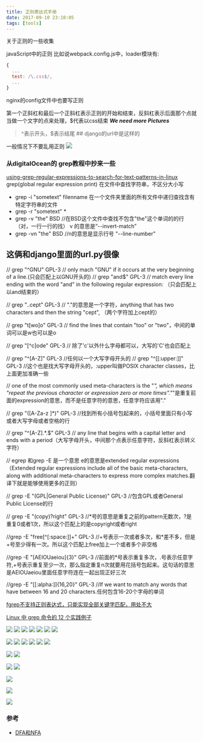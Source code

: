 ```yaml
---
title: 正则表达式手册
date: 2017-09-10 23:10:05
tags: [tools]
---
```


关于正则的一些收集


<!--more-->


javaScript中的正则
比如说webpack.config.js中，loader模块有:
```js
{
  ...
  test: /\.css$/,
  ...
}
```

nginx的config文件中也要写正则




第一个正斜杠和最后一个正斜杠表示正则的开始和结束，反斜杠表示后面那个点就当做一个文字的点来处理，$代表以css结束
***We need more Pictures***

> ^表示开头，$表示结尾 ## django的url中是这样的

一般情况下不要乱用正则
![](https://www.haldir66.ga/static/imgs/bee-getting-the-pollen-wallpaper-538358eb5d5a3.jpg)


### 从digitalOcean的 grep教程中抄来一些
[using-grep-regular-expressions-to-search-for-text-patterns-in-linux](https://www.digitalocean.com/community/tutorials/using-grep-regular-expressions-to-search-for-text-patterns-in-linux)
grep(global regular expression print)
在文件中查找字符串，不区分大小写
- grep -i "sometext" filenname
在一个文件夹里面的所有文件中递归查找含有特定字符串的文件
- grep -r "sometext" *
- grep -v "the" BSD //在BSD这个文件中查找不包含"the"这个单词的的行（对，一行一行的找） v 的意思是“--invert-match”
- grep -vn "the" BSD //n的意思是显示行号  "--line-number" 

## 这俩和django里面的url.py很像
// grep "^GNU" GPL-3 // only mach "GNU" if it occurs at the very beginning of a line.(只会匹配上以GNU开头的)
// grep "and$" GPL-3 // match every line ending with the word "and" in the following regular expression: （只会匹配上以and结束的）

// grep "..cept" GPL-3 // "."的意思是一个字符，anything that has two characters and then the string "cept", （两个字符加上cept的）

// grep "t[wo]o" GPL-3 //  find the lines that contain "too" or "two"，中间的单词可以是w也可以是o

// grep "[^c]ode" GPL-3 // 除了'c'以外什么字母都可以，大写的'C'也会匹配上

// grep "^[A-Z]" GPL-3 //任何以一个大写字母开头的
// grep "^[[:upper:]]" GPL-3 //这个也是找大写字母开头的，:upper叫做POSIX character classes，比上面更加准确一些

// one of the most commonly used meta-characters is the "*", which means "repeat the previous character or expression zero or more times"."*"是重复前面的expression的意思，而不是任意字符的意思，任意字符应该用"."

// grep "([A-Za-z ]*)" GPL-3 //找到所有小括号包起来的，小括号里面只有小写或者大写字母或者空格的行

// grep "^[A-Z].*\.$" GPL-3 // any line that begins with a capital letter and ends with a period（大写字母开头，中间那个点表示任意字符，反斜杠表示转义字符）

// egrep 和grep -E 是一个意思
e的意思是extended regular expressions（Extended regular expressions include all of the basic meta-characters, along with additional meta-characters to express more complex matches.翻译下就是能够使用更多的正则）

// grep -E "(GPL|General Public License)" GPL-3 //包含GPL或者General Public License的行

// grep -E "(copy)?right" GPL-3 //*号的意思是重复之前的pattern无数次，?是重复0或者1次，所以这个匹配上的是copyright或者right

//grep -E "free[^[:space:]]+" GPL-3 //+号表示一次或者多次，和*差不多，但是+号至少得有一次。所以这个匹配上free加上一个或者多个非空格

//grep -E "[AEIOUaeiou]{3}" GPL-3  //前面的*号表示重复多次，.号表示任意字符,+号表示重复至少一次，那么指定重复n次就要用花括号包起来。这句话的意思是AEIOUaeiou里面任意字符连在一起出现正好三次

//grep -E "[[:alpha:]]{16,20}" GPL-3 //If we want to match any words that have between 16 and 20 characters.任何包含16-20个字母的单词


[fgrep不支持正则表达式，只能实现全部关键字匹配，用处不大](http://www.178linux.com/7040)


[Linux 中 grep 命令的 12 个实践例子](http://blog.jobbole.com/112580/)


![](https://www.haldir66.ga/static/imgs/scenery151110067848.jpg)
![](https://www.haldir66.ga/static/imgs/scenery1511100718415.jpg)
![](https://www.haldir66.ga/static/imgs/fresh-sparkle-dew-drops-on-red-flower-wallpaper-53861cf580909.jpg)
![](https://www.haldir66.ga/static/imgs/1513521515888.jpg)
![](https://www.haldir66.ga/static/imgs/1513521557303.jpg)
![](https://www.haldir66.ga/static/imgs/black-mountains.jpg)
![](https://www.haldir66.ga/static/imgs/scenery151110074347.jpg)



![](https://www.haldir66.ga/static/imgs/strawberry-festival.jpg)
![](https://www.haldir66.ga/static/imgs/1102533137-5.jpg)
![](https://www.haldir66.ga/static/imgs/1102533911-1.jpg)
![](https://haldir66.ga/static/imgs/20120103214255_nTsVt.jpg)
![](https://www.haldir66.ga/static/imgs/apic5964_sc115.jpg)
![](https://www.haldir66.ga/static/imgs/apic6283_sc115.jpg)





![](https://www.haldir66.ga/static/imgs/beautiful-dandelion-wallpaper-5384b7d0e8b09.jpg)
![](https://www.haldir66.ga/static/imgs/cotton-grass-whip-wallpaper-5383509d2bd13.jpg)


![](https://www.haldir66.ga/static/imgs/macro-of-yellow-narcisa-flower-wallpaper-53834d45b40a1.jpg)
![](https://www.haldir66.ga/static/imgs/nature-grass-wet-plants-high-resolution-wallpaper-573f2c6413708.jpg)

![](https://www.haldir66.ga/static/imgs/yellow-autumn-leaves-wallpaper-537f1e4672a31.jpg)

![](https://www.haldir66.ga/static/imgs/sceneryd15ddf2ba4fb7b5f4e51dfa6cb74cb70.jpg)

![](https://haldir66.ga/static/imgs/starry-night-van-gogh.jpg)
### 参考
- [DFA和NFA](http://www.importnew.com/26560.html)
